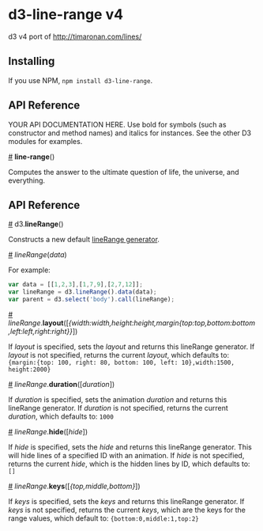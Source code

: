 # d3-line-range v4

d3 v4 port of http://timaronan.com/lines/

## Installing

If you use NPM, `npm install d3-line-range`.

## API Reference

YOUR API DOCUMENTATION HERE. Use bold for symbols (such as constructor and method names) and italics for instances. See the other D3 modules for examples.

<a href="#line-range" name="line-range">#</a> <b>line-range</b>()

Computes the answer to the ultimate question of life, the universe, and everything.


## API Reference

<a name="lineRange" href="#lineRange">#</a> d3.<b>lineRange</b>()

Constructs a new default [lineRange generator](#_lineRange).

<a name="_lineRange" href="#_lineRange">#</a> <i>lineRange</i>(<i>data</i>)

For example:

```js
var data = [[1,2,3],[1,7,9],[2,7,12]]; 
var lineRange = d3.lineRange().data(data);
var parent = d3.select('body').call(lineRange);
```

<a name="lineRange_layout" href="#lineRange_layout">#</a> <i>lineRange</i>.<b>layout</b>([<i>{width:width,height:height,margin{top:top,bottom:bottom,left:left,right:right}}</i>])

If *layout* is specified, sets the *layout* and returns this lineRange generator. If *layout* is not specified, returns the current *layout*, which defaults to:  ```{margin:{top: 100, right: 80, bottom: 100, left: 10},width:1500, height:2000}```

<a name="lineRange_duration" href="#lineRange_duration">#</a> <i>lineRange</i>.<b>duration</b>([<i>duration</i>])

If *duration* is specified, sets the animation *duration* and returns this lineRange generator. If *duration* is not specified, returns the current *duration*, which defaults to:  ```1000```

<a name="lineRange_hide" href="#lineRange_hide">#</a> <i>lineRange</i>.<b>hide</b>([<i>hide</i>])

If *hide* is specified, sets the *hide* and returns this lineRange generator. This will hide lines of a specified ID with an animation. If *hide* is not specified, returns the current *hide*, which is the hidden lines by ID, which defaults to:  ```[]```

<a name="lineRange_keys" href="#lineRange_keys">#</a> <i>lineRange</i>.<b>keys</b>([<i>{top,middle,bottom}</i>])

If *keys* is specified, sets the *keys* and returns this lineRange generator. If *keys* is not specified, returns the current *keys*, which are the keys for the range values, which default to:  ```{bottom:0,middle:1,top:2}```
